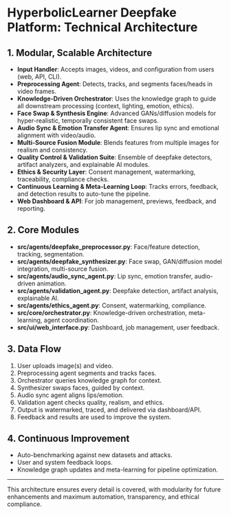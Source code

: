 # HyperbolicLearner Deepfake Platform: Technical Architecture

## 1. Modular, Scalable Architecture
- **Input Handler**: Accepts images, videos, and configuration from users (web, API, CLI).
- **Preprocessing Agent**: Detects, tracks, and segments faces/heads in video frames.
- **Knowledge-Driven Orchestrator**: Uses the knowledge graph to guide all downstream processing (context, lighting, emotion, ethics).
- **Face Swap & Synthesis Engine**: Advanced GANs/diffusion models for hyper-realistic, temporally consistent face swaps.
- **Audio Sync & Emotion Transfer Agent**: Ensures lip sync and emotional alignment with video/audio.
- **Multi-Source Fusion Module**: Blends features from multiple images for realism and consistency.
- **Quality Control & Validation Suite**: Ensemble of deepfake detectors, artifact analyzers, and explainable AI modules.
- **Ethics & Security Layer**: Consent management, watermarking, traceability, compliance checks.
- **Continuous Learning & Meta-Learning Loop**: Tracks errors, feedback, and detection results to auto-tune the pipeline.
- **Web Dashboard & API**: For job management, previews, feedback, and reporting.

## 2. Core Modules
- **src/agents/deepfake_preprocessor.py**: Face/feature detection, tracking, segmentation.
- **src/agents/deepfake_synthesizer.py**: Face swap, GAN/diffusion model integration, multi-source fusion.
- **src/agents/audio_sync_agent.py**: Lip sync, emotion transfer, audio-driven animation.
- **src/agents/validation_agent.py**: Deepfake detection, artifact analysis, explainable AI.
- **src/agents/ethics_agent.py**: Consent, watermarking, compliance.
- **src/core/orchestrator.py**: Knowledge-driven orchestration, meta-learning, agent coordination.
- **src/ui/web_interface.py**: Dashboard, job management, user feedback.

## 3. Data Flow
1. User uploads image(s) and video.
2. Preprocessing agent segments and tracks faces.
3. Orchestrator queries knowledge graph for context.
4. Synthesizer swaps faces, guided by context.
5. Audio sync agent aligns lips/emotion.
6. Validation agent checks quality, realism, and ethics.
7. Output is watermarked, traced, and delivered via dashboard/API.
8. Feedback and results are used to improve the system.

## 4. Continuous Improvement
- Auto-benchmarking against new datasets and attacks.
- User and system feedback loops.
- Knowledge graph updates and meta-learning for pipeline optimization.

---

This architecture ensures every detail is covered, with modularity for future enhancements and maximum automation, transparency, and ethical compliance.
